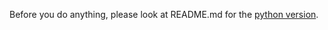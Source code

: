 Before you do anything, please look at README.md for the [python version](https://github.com/jasonchu-dev/8_puz_py_version).
